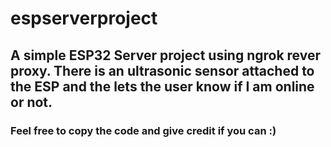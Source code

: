 # espserverproject

## A simple ESP32 Server project using ngrok rever proxy. There is an ultrasonic sensor attached to the ESP and the lets the user know if I am online or not.

### Feel free to copy the code and give credit if you can :)
